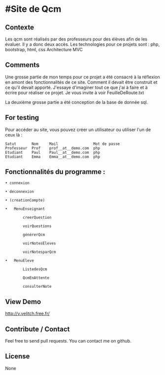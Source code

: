 #Site de Qcm
===

Contexte
---
Les qcm sont réalisés par des professeurs pour des élèves afin de les évaluer. Il y a donc deux accès.
Les technologies pour ce projets sont : php, bootstrap, html, css
Architecture MVC

Comments
---
Une grosse partie de mon temps pour ce projet a été consacré à la réflexion en amont des fonctionnalités de ce site. Comment il devait être construit et ce qu'il devait apporté. J'essaye d'imaginer tout ce que j'ai à faire et à écrire pour réaliser ce projet. Je vous invite à voir FeuilleDeRoute.txt 

La deuxième grosse partie a été conception de la base de donnée sql.


For testing
---
Pour accéder au site, vous pouvez créer un utilisateur ou utiliser l'un de ceux là : 

	Satut		Nom		Mail				Mot de passe
	Professeur	Prof	prof__at__demo.com	php
	Etudiant	Paul	Paul__at__demo.com	php
	Etudiant	Emma	Emma__at__demo.com	php


Fonctionnalités du programme :
---
	• connexion

	• deconnexion

	• (creationCompte)

	• 	MenuEnseignant

			creerQuestion

			voirQuestions

			générerQcm

			voirNotesEleves

			voirNotesparQcm

	• 	MenuEleve

			ListedesQcm

			QcmEnAttente

			consulterNote
			


View Demo
---
http://v.velitch.free.fr/


Contribute / Contact
---
Feel free to send pull requests.
You can contact me on github.


License
---
None
